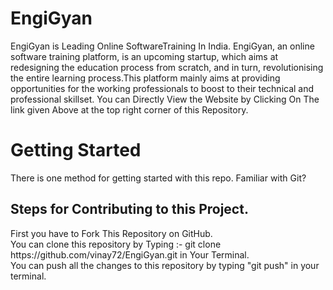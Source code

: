 # EngiGyan
EngiGyan is Leading Online SoftwareTraining In India.
EngiGyan, an online software training platform, is an upcoming startup, which aims at redesigning the education process from scratch, and in turn, revolutionising the entire learning process.This platform mainly aims at providing opportunities for the working professionals to boost to their technical and professional skillset. 
You can Directly View the Website by Clicking On The link given Above at the top right corner of this Repository.
<h1>
Getting Started </h1>

There is one  method for getting started with this repo.
Familiar with Git?





<h2>Steps for Contributing to this Project.</h2>
First you have to Fork This Repository on GitHub.<br>
You can clone this repository by Typing :- git clone https://github.com/vinay72/EngiGyan.git in Your Terminal.<br>
You can push all the changes to this repository by typing "git push" in your terminal.



